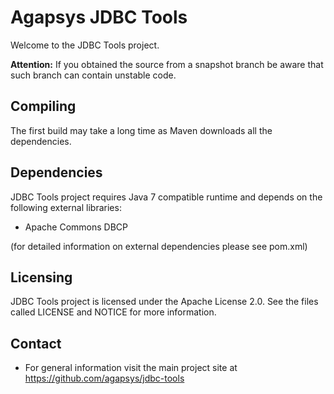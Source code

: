 # Agapsys JDBC Tools

Welcome to the JDBC Tools project.

**Attention:** If you obtained the source from a snapshot branch be aware that  such branch can contain unstable code.

## Compiling

The first build may take a long time as Maven downloads all the dependencies.

## Dependencies

JDBC Tools project requires Java 7 compatible runtime and depends on the following external libraries:

* Apache Commons DBCP

(for detailed information on external dependencies please see pom.xml)

## Licensing

JDBC Tools project is licensed under the Apache License 2.0. See the files called LICENSE and NOTICE for more information.

## Contact

* For general information visit the main project site at https://github.com/agapsys/jdbc-tools
